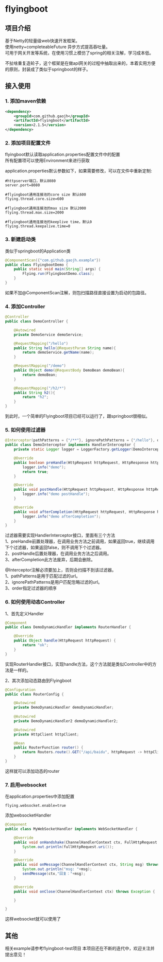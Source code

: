 # flyingboot

## 项目介绍
基于Netty的轻量级web快速开发框架。  
使用netty+completeableFuture 异步方式提高吞吐量。  
可用于网关开发等系统，在使用习惯上模仿了spring的相关注解，学习成本低。

不扯啥重复造轮子，这个框架是在做api网关的过程中抽取出来的，本着实用方便的原则，封装成了类似于springboot的样子。

## 接入使用
### 1. 添加maven依赖
```xml
<dependency>
    <groupId>com.github.gaojh</groupId>
    <artifactId>flyingboot</artifactId>
    <version>2.1.5</version>
</dependency>
```
### 2. 添加项目配置文件
flyingboot默认读取application.properties配置文件中的配置  
所有配置项可以使用Environment来进行获取

application.properties默认参数如下，如果需要修改，可以在文件中重新定制:
```properties
#httpserver端口，默认8080
server.port=8080

#flyingboot通用连接池的core size 默认600
flying.thread.core.size=600

#flyingboot通用连接池的max size 默认2000
flying.thread.max.size=2000

#flyingboot通用连接池的keeplive time，默认0
flying.thread.keepalive.time=0
```

### 3. 新建启动类
类似于springboot的Application类
```java
@ComponentScan({"com.github.gaojh.example"})
public class FlyingbootDemo {
    public static void main(String[] args) {
        Flying.run(FlyingbootDemo.class);
    }
}
```
如果不加@ComponentScan注解，则包扫描路径直接设置为启动的包路径。

### 4. 添加Controller
```java
@Controller
public class DemoController {

    @Autowired
    private DemoService demoService;

    @RequestMapping("/hello")
    public String hello(@RequestParam String name){
        return demoService.getName(name);
    }

    @RequestMapping("/demo")
    public Object demo(@RequestBody DemoBean demoBean){
        return demoBean;
    }

    @RequestMapping("/h2/*")
    public String h2(){
        return "h2";
    }
}
```
到此时，一个简单的Flyingboot项目已经可以运行了，跟springboot很相似。

### 5. 如何使用过滤器
```java
@Interceptor(pathPatterns = {"/**"}, ignorePathPatterns = {"/hello"}, order = 5)
public class DemoInterceptor implements HandlerInterceptor {
    private static Logger logger = LoggerFactory.getLogger(DemoInterceptor.class);

    @Override
    public boolean preHandle(HttpRequest httpRequest, HttpResponse httpResponse) throws Exception {
        logger.info("demo");
        return true;
    }

    @Override
    public void postHandle(HttpRequest httpRequest, HttpResponse httpResponse) throws Exception {
        logger.info("demo postHandle");
    }

    @Override
    public void afterCompletion(HttpRequest httpRequest, HttpResponse httpResponse) throws Exception {
        logger.info("demo afterCompletion");
    }
}
```
过滤器需要实现HandlerInterceptor接口，里面有三个方法  
1、preHandle前置处理器，在调用业务方法之前调用，如果返回true，继续调用下个过滤器，如果返回false，则不调用下个过滤器。  
2、postHandle后置处理器，在调用业务方法之后调用。  
3、afterCompletion此方法废弃，后期会删除。

@Interceptor注解必须要加上，否则会扫描不到该过滤器。  
1、pathPatterns是用于匹配过滤的url。  
2、ignorePathPatterns是用户匹配忽略过滤的url。  
3、order指定过滤器的顺序

### 6. 如何使用动态Controller
1、首先定义Handler
```java
@Component
public class DemoDynamicHandler implements RouterHandler {

    @Override
    public Object handle(HttpRequest httpRequest) {
        return "ok";
    }
}
```
实现RouterHandler接口，实现handle方法，这个方法就是类似Controller中的方法是一样的。

2、其次添加动态路由到Flyingboot
```java
@Configuration
public class RouterConfig {

    @Autowired
    private DemoDynamicHandler demoDynamicHandler;
    
    @Autowired
    private DemoDynamicHandler2 demoDynamicHandler2;

    @Autowired
    private HttpClient httpClient;

    @Bean
    public RouterFunction router() {
        return Routers.route().GET("/api/baidu", httpRequest -> httpClient.request("http://www.taobao.com", httpRequest)).GET("/hello", demoDynamicHandler).GET("/hello2", demoDynamicHandler2).build();
    }
}
```
这样就可以添加动态的router

### 7. 启用websocket
在application.properties中添加配置  
```properties
flying.websocket.enable=true
```

添加websocketHandler
```java
@Component
public class MyWebSocketHandler implements WebSocketHandler {

    @Override
    public void onHandshake(ChannelHandlerContext ctx, FullHttpRequest fullHttpRequest) throws Exception {
        System.out.println(fullHttpRequest.uri());
    }

    @Override
    public void onMessage(ChannelHandlerContext ctx, String msg) throws Exception {
        System.out.println("msg: "+msg);
        sendMessage(ctx,"回复："+msg);
    }

    @Override
    public void onClose(ChannelHandlerContext ctx) throws Exception {

    }

}
```

这样websocket就可以使用了
## 其他
相关example请参考flyingboot-test项目
本项目还在不断的迭代中，欢迎关注并提出意见！
